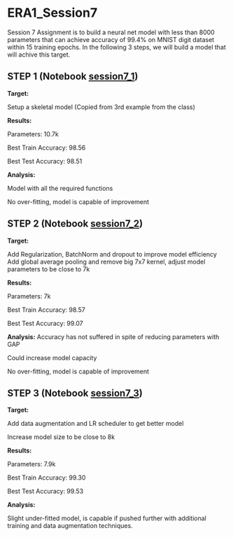 # ERA1_Session7
 Session 7 Assignment is to build a neural net model with less than 8000 parameters that can achieve accuracy of 99.4% on MNIST digit dataset within 15 training epochs. In the following 3 steps, we will build a model that will achive this target.

 ## STEP 1 (Notebook [session7_1](!https://github.com/sdev2030/ERA1_Session7/blob/main/session7_1.ipynb))
 
**Target:**

Setup a skeletal model (Copied from 3rd example from the class)

**Results:**

Parameters: 10.7k

Best Train Accuracy: 98.56

Best Test Accuracy: 98.51

**Analysis:**

Model with all the required functions

No over-fitting, model is capable of improvement

## STEP 2 (Notebook [session7_2](!https://github.com/sdev2030/ERA1_Session7/blob/main/session7_2.ipynb))
**Target:**

Add Regularization, BatchNorm and dropout to improve model efficiency
Add global average pooling and remove big 7x7 kernel, adjust model parameters to be close to 7k

**Results:**

Parameters: 7k

Best Train Accuracy: 98.57

Best Test Accuracy: 99.07

**Analysis:**
Accuracy has not suffered in spite of reducing parameters with GAP

Could increase model capacity

No over-fitting, model is capable of improvement
## STEP 3 (Notebook [session7_3](!https://github.com/sdev2030/ERA1_Session7/blob/main/session7_3.ipynb))
**Target:**

Add data augmentation and LR scheduler to get better model

Increase model size to be close to 8k

**Results:**

Parameters: 7.9k

Best Train Accuracy: 99.30

Best Test Accuracy: 99.53

**Analysis:**

Slight under-fitted model, is capable if pushed further with additional training and data augmentation techniques.